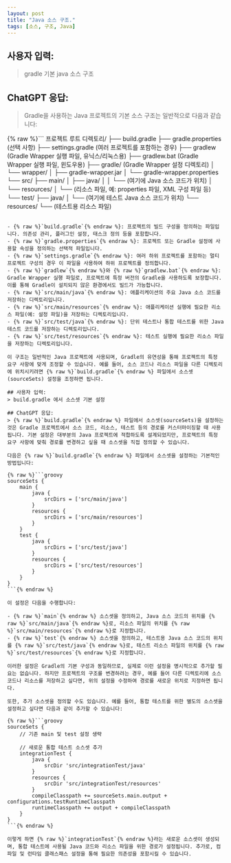 ```yaml
---
layout: post
title: "Java 소스 구조."
tags: [소스, 구조, Java]
---
```


## 사용자 입력:
> gradle 기본 java 소스 구조

## ChatGPT 응답:
> Gradle을 사용하는 Java 프로젝트의 기본 소스 구조는 일반적으로 다음과 같습니다:

{% raw %}```
프로젝트 루트 디렉토리/
├── build.gradle
├── gradle.properties (선택 사항)
├── settings.gradle (여러 프로젝트를 포함하는 경우)
├── gradlew (Gradle Wrapper 실행 파일, 유닉스/리눅스용)
├── gradlew.bat (Gradle Wrapper 실행 파일, 윈도우용)
├── gradle/ (Gradle Wrapper 설정 디렉토리)
│   └── wrapper/
│       ├── gradle-wrapper.jar
│       └── gradle-wrapper.properties
└── src/
    ├── main/
    │   ├── java/
    │   │   └── (여기에 Java 소스 코드가 위치)
    │   └── resources/
    │       └── (리소스 파일, 예: properties 파일, XML 구성 파일 등)
    └── test/
        ├── java/
        │   └── (여기에 테스트 Java 소스 코드가 위치)
        └── resources/
            └── (테스트용 리소스 파일)
```{% endraw %}

- {% raw %}`build.gradle`{% endraw %}: 프로젝트의 빌드 구성을 정의하는 파일입니다. 의존성 관리, 플러그인 설정, 태스크 정의 등을 포함합니다.
- {% raw %}`gradle.properties`{% endraw %}: 프로젝트 또는 Gradle 설정에 사용할 속성을 정의하는 선택적 파일입니다.
- {% raw %}`settings.gradle`{% endraw %}: 여러 하위 프로젝트를 포함하는 멀티 프로젝트 구성의 경우 이 파일을 사용하여 하위 프로젝트를 정의합니다.
- {% raw %}`gradlew`{% endraw %}와 {% raw %}`gradlew.bat`{% endraw %}: Gradle Wrapper 실행 파일로, 프로젝트에 특정 버전의 Gradle을 사용하도록 보장합니다. 이를 통해 Gradle이 설치되지 않은 환경에서도 빌드가 가능합니다.
- {% raw %}`src/main/java`{% endraw %}: 애플리케이션의 주요 Java 소스 코드를 저장하는 디렉토리입니다.
- {% raw %}`src/main/resources`{% endraw %}: 애플리케이션 실행에 필요한 리소스 파일(예: 설정 파일)을 저장하는 디렉토리입니다.
- {% raw %}`src/test/java`{% endraw %}: 단위 테스트나 통합 테스트를 위한 Java 테스트 코드를 저장하는 디렉토리입니다.
- {% raw %}`src/test/resources`{% endraw %}: 테스트 실행에 필요한 리소스 파일을 저장하는 디렉토리입니다.

이 구조는 일반적인 Java 프로젝트에 사용되며, Gradle의 유연성을 통해 프로젝트의 특정 요구 사항에 맞게 조정할 수 있습니다. 예를 들어, 소스 코드나 리소스 파일을 다른 디렉토리에 위치시키려면 {% raw %}`build.gradle`{% endraw %} 파일에서 소스셋(sourceSets) 설정을 조정하면 됩니다.

## 사용자 입력:
> build.gradle 에서 소스셋 기본 설정

## ChatGPT 응답:
> {% raw %}`build.gradle`{% endraw %} 파일에서 소스셋(sourceSets)을 설정하는 것은 Gradle 프로젝트에서 소스 코드, 리소스, 테스트 등의 경로를 커스터마이징할 때 사용됩니다. 기본 설정은 대부분의 Java 프로젝트에 적합하도록 설계되었지만, 프로젝트의 특정 요구 사항에 맞춰 경로를 변경하고 싶을 때 소스셋을 직접 정의할 수 있습니다.

다음은 {% raw %}`build.gradle`{% endraw %} 파일에서 소스셋을 설정하는 기본적인 방법입니다:

{% raw %}```groovy
sourceSets {
    main {
        java {
            srcDirs = ['src/main/java']
        }
        resources {
            srcDirs = ['src/main/resources']
        }
    }
    test {
        java {
            srcDirs = ['src/test/java']
        }
        resources {
            srcDirs = ['src/test/resources']
        }
    }
}
```{% endraw %}

이 설정은 다음을 수행합니다:

- {% raw %}`main`{% endraw %} 소스셋을 정의하고, Java 소스 코드의 위치를 {% raw %}`src/main/java`{% endraw %}로, 리소스 파일의 위치를 {% raw %}`src/main/resources`{% endraw %}로 지정합니다.
- {% raw %}`test`{% endraw %} 소스셋을 정의하고, 테스트용 Java 소스 코드의 위치를 {% raw %}`src/test/java`{% endraw %}로, 테스트 리소스 파일의 위치를 {% raw %}`src/test/resources`{% endraw %}로 지정합니다.

이러한 설정은 Gradle의 기본 구성과 동일하므로, 실제로 이런 설정을 명시적으로 추가할 필요는 없습니다. 하지만 프로젝트의 구조를 변경하려는 경우, 예를 들어 다른 디렉토리에 소스 코드나 리소스를 저장하고 싶다면, 위의 설정을 수정하여 경로를 새로운 위치로 지정하면 됩니다.

또한, 추가 소스셋을 정의할 수도 있습니다. 예를 들어, 통합 테스트를 위한 별도의 소스셋을 설정하고 싶다면 다음과 같이 추가할 수 있습니다:

{% raw %}```groovy
sourceSets {
    // 기존 main 및 test 설정 생략

    // 새로운 통합 테스트 소스셋 추가
    integrationTest {
        java {
            srcDir 'src/integrationTest/java'
        }
        resources {
            srcDir 'src/integrationTest/resources'
        }
        compileClasspath += sourceSets.main.output + configurations.testRuntimeClasspath
        runtimeClasspath += output + compileClasspath
    }
}
```{% endraw %}

이렇게 하면 {% raw %}`integrationTest`{% endraw %}라는 새로운 소스셋이 생성되며, 통합 테스트에 사용될 Java 코드와 리소스 파일을 위한 경로가 설정됩니다. 추가로, 컴파일 및 런타임 클래스패스 설정을 통해 필요한 의존성을 포함시킬 수 있습니다.

